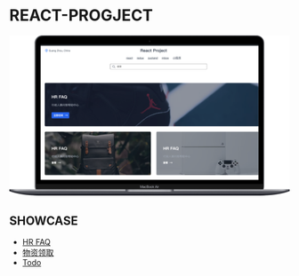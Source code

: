 # REACT-PROGJECT

![预览](shortcut.png)

## SHOWCASE

* [HR FAQ](./packages/hr-faq/README.md)
* [物资领取](./packages/pickup-app/README.md)
* [Todo](./packages/todo/README.md)
